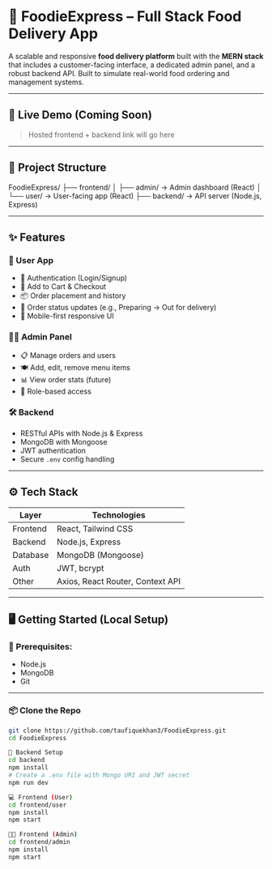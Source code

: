 # 🍔 FoodieExpress – Full Stack Food Delivery App

A scalable and responsive **food delivery platform** built with the **MERN stack** that includes a customer-facing interface, a dedicated admin panel, and a robust backend API. Built to simulate real-world food ordering and management systems.

---

## 🚀 Live Demo (Coming Soon)

> Hosted frontend + backend link will go here

---

## 🧩 Project Structure

FoodieExpress/
├── frontend/
│ ├── admin/ → Admin dashboard (React)
│ └── user/ → User-facing app (React)
├── backend/ → API server (Node.js, Express)


---

## ✨ Features

### 🧑 User App
- 🔐 Authentication (Login/Signup)
- 🛒 Add to Cart & Checkout
- 📦 Order placement and history
- 🧭 Order status updates (e.g., Preparing → Out for delivery)
- 📱 Mobile-first responsive UI

### 👨‍🍳 Admin Panel
- 📋 Manage orders and users
- 🍽 Add, edit, remove menu items
- 📊 View order stats (future)
- 🔐 Role-based access

### 🛠 Backend
- RESTful APIs with Node.js & Express
- MongoDB with Mongoose
- JWT authentication
- Secure `.env` config handling

---

## ⚙️ Tech Stack

| Layer      | Technologies |
|------------|--------------|
| Frontend   | React, Tailwind CSS |
| Backend    | Node.js, Express |
| Database   | MongoDB (Mongoose) |
| Auth       | JWT, bcrypt |
| Other      | Axios, React Router, Context API |

---

## 🖥️ Getting Started (Local Setup)

### 🧰 Prerequisites:
- Node.js
- MongoDB
- Git

---

### 📦 Clone the Repo

```bash
git clone https://github.com/taufiquekhan3/FoodieExpress.git
cd FoodieExpress

🔧 Backend Setup
cd backend
npm install
# Create a .env file with Mongo URI and JWT secret
npm run dev

💻 Frontend (User)
cd frontend/user
npm install
npm start

🧑‍💼 Frontend (Admin)
cd frontend/admin
npm install
npm start


